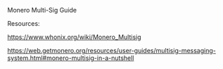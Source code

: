 Monero Multi-Sig Guide

Resources:

https://www.whonix.org/wiki/Monero_Multisig

https://web.getmonero.org/resources/user-guides/multisig-messaging-system.html#monero-multisig-in-a-nutshell
